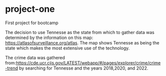 # project-one
First project for bootcamp

The decision to use Tennesse as the state from which to gather data was determined by the information on this map: https://atlasofsurveillance.org/atlas.
The map shows Tennesse as being the state which makes the most extensive use of the technology.

The crime data was gathered from:https://cde.ucr.cjis.gov/LATEST/webapp/#/pages/explorer/crime/crime-trend by searching for Tennesse and the years 2018,2020, and 2022. 
